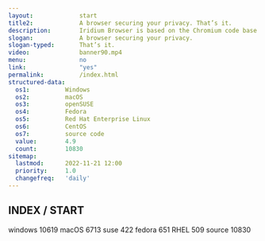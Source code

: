 ```yaml
---
layout:				start
title2:				A browser securing your privacy. That’s it.
description:		Iridium Browser is based on the Chromium code base. All modifications enhance the privacy of the user and make sure the most secure technologies are used.
slogan:				A browser securing your privacy.
slogan-typed:		That’s it.
video:				banner90.mp4
menu:				no
link:				"yes"
permalink:			/index.html
structured-data:
  os1:			Windows
  os2:			macOS
  os3:			openSUSE
  os4:			Fedora
  os5:			Red Hat Enterprise Linux
  os6:			CentOS
  os7:			source code
  value:		4.9
  count:		10830
sitemap:
  lastmod: 		2022-11-21 12:00
  priority:		1.0
  changefreq:	'daily'
---
```

## INDEX / START #

windows	10619
macOS	6713
suse	422
fedora	651
RHEL	509
source	10830